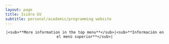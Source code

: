 ```yaml
---
layout: page
title: Isidro GV
subtitle: personal/academic/programming website
---
```


<center>

	|<sub>**More information in the top menu**</sub>|<sub>**Información en el menú superior**</sub>|

</center>